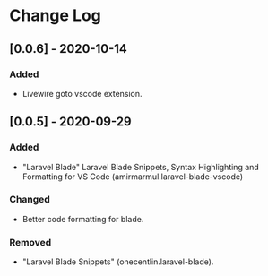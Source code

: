 # Change Log


## [0.0.6] - 2020-10-14
### Added
- Livewire goto vscode extension.


## [0.0.5] - 2020-09-29
### Added
- "Laravel Blade" Laravel Blade Snippets, Syntax Highlighting and Formatting for VS Code (amirmarmul.laravel-blade-vscode)

### Changed
- Better code formatting for blade.

### Removed
- "Laravel Blade Snippets" (onecentlin.laravel-blade). 
